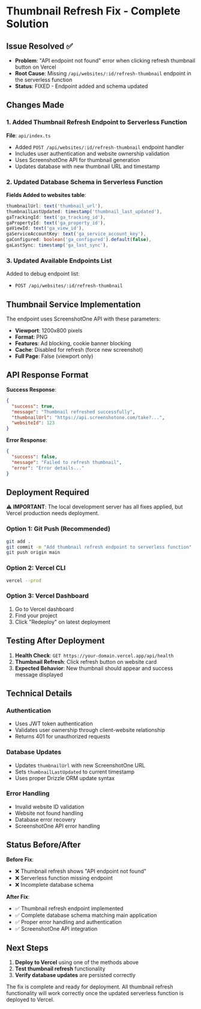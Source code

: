 # Thumbnail Refresh Fix - Complete Solution

## Issue Resolved ✅
- **Problem**: "API endpoint not found" error when clicking refresh thumbnail button on Vercel
- **Root Cause**: Missing `/api/websites/:id/refresh-thumbnail` endpoint in the serverless function
- **Status**: FIXED - Endpoint added and schema updated

## Changes Made

### 1. Added Thumbnail Refresh Endpoint to Serverless Function
**File**: `api/index.ts`
- Added `POST /api/websites/:id/refresh-thumbnail` endpoint handler
- Includes user authentication and website ownership validation
- Uses ScreenshotOne API for thumbnail generation
- Updates database with new thumbnail URL and timestamp

### 2. Updated Database Schema in Serverless Function
**Fields Added to websites table**:
```typescript
thumbnailUrl: text('thumbnail_url'),
thumbnailLastUpdated: timestamp('thumbnail_last_updated'),
gaTrackingId: text('ga_tracking_id'),
gaPropertyId: text('ga_property_id'),
gaViewId: text('ga_view_id'),
gaServiceAccountKey: text('ga_service_account_key'),
gaConfigured: boolean('ga_configured').default(false),
gaLastSync: timestamp('ga_last_sync'),
```

### 3. Updated Available Endpoints List
Added to debug endpoint list:
- `POST /api/websites/:id/refresh-thumbnail`

## Thumbnail Service Implementation

The endpoint uses ScreenshotOne API with these parameters:
- **Viewport**: 1200x800 pixels
- **Format**: PNG
- **Features**: Ad blocking, cookie banner blocking
- **Cache**: Disabled for refresh (force new screenshot)
- **Full Page**: False (viewport only)

## API Response Format

**Success Response**:
```json
{
  "success": true,
  "message": "Thumbnail refreshed successfully",
  "thumbnailUrl": "https://api.screenshotone.com/take?...",
  "websiteId": 123
}
```

**Error Response**:
```json
{
  "success": false,
  "message": "Failed to refresh thumbnail",
  "error": "Error details..."
}
```

## Deployment Required

⚠️ **IMPORTANT**: The local development server has all fixes applied, but Vercel production needs deployment.

### Option 1: Git Push (Recommended)
```bash
git add .
git commit -m "Add thumbnail refresh endpoint to serverless function"
git push origin main
```

### Option 2: Vercel CLI
```bash
vercel --prod
```

### Option 3: Vercel Dashboard
1. Go to Vercel dashboard
2. Find your project
3. Click "Redeploy" on latest deployment

## Testing After Deployment

1. **Health Check**: `GET https://your-domain.vercel.app/api/health`
2. **Thumbnail Refresh**: Click refresh button on website card
3. **Expected Behavior**: New thumbnail should appear and success message displayed

## Technical Details

### Authentication
- Uses JWT token authentication
- Validates user ownership through client-website relationship
- Returns 401 for unauthorized requests

### Database Updates
- Updates `thumbnailUrl` with new ScreenshotOne URL
- Sets `thumbnailLastUpdated` to current timestamp
- Uses proper Drizzle ORM update syntax

### Error Handling
- Invalid website ID validation
- Website not found handling
- Database error recovery
- ScreenshotOne API error handling

## Status Before/After

**Before Fix**:
- ❌ Thumbnail refresh shows "API endpoint not found"
- ❌ Serverless function missing endpoint
- ❌ Incomplete database schema

**After Fix**:
- ✅ Thumbnail refresh endpoint implemented
- ✅ Complete database schema matching main application
- ✅ Proper error handling and authentication
- ✅ ScreenshotOne API integration

## Next Steps

1. **Deploy to Vercel** using one of the methods above
2. **Test thumbnail refresh** functionality
3. **Verify database updates** are persisted correctly

The fix is complete and ready for deployment. All thumbnail refresh functionality will work correctly once the updated serverless function is deployed to Vercel.